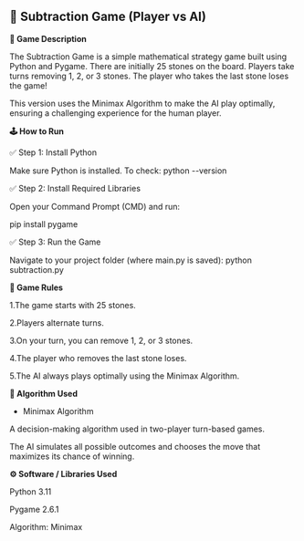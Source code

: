 **🧠 Subtraction Game (Player vs AI)**
---
**🎯 Game Description**

The Subtraction Game is a simple mathematical strategy game built using Python and Pygame.
There are initially 25 stones on the board.
Players take turns removing 1, 2, or 3 stones.
The player who takes the last stone loses the game!

This version uses the Minimax Algorithm to make the AI play optimally, ensuring a challenging experience for the human player.

**🕹️ How to Run**

✅ Step 1: Install Python

Make sure Python is installed.
To check:
python --version

✅ Step 2: Install Required Libraries

Open your Command Prompt (CMD) and run:

pip install pygame

✅ Step 3: Run the Game

Navigate to your project folder (where main.py is saved):
python subtraction.py

**🧩 Game Rules**

1.The game starts with 25 stones.

2.Players alternate turns.

3.On your turn, you can remove 1, 2, or 3 stones.

4.The player who removes the last stone loses.

5.The AI always plays optimally using the Minimax Algorithm.

**🧠 Algorithm Used**

- Minimax Algorithm

A decision-making algorithm used in two-player turn-based games.

The AI simulates all possible outcomes and chooses the move that maximizes its chance of winning.


**⚙️ Software / Libraries Used**

Python 3.11

Pygame 2.6.1

Algorithm: Minimax

